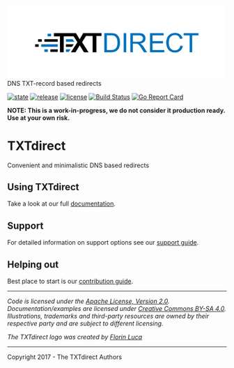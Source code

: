 <a href='https://about.txtdirect.org'><img src='https://github.com/txtdirect/txtdirect/blob/master/media/logo.svg' width='500'/></a>
DNS TXT-record based redirects

 [![state](https://img.shields.io/badge/state-unstable-red.svg)]() [![release](https://img.shields.io/github/release/txtdirect/txtdirect.svg)](https://github.com/txtdirect/txtdirect/releases) [![license](https://img.shields.io/github/license/txtdirect/txtdirect.svg)](LICENSE) [![Build Status](https://travis-ci.org/txtdirect/txtdirect.svg?branch=master)](https://travis-ci.org/txtdirect/txtdirect) [![Go Report Card](https://goreportcard.com/badge/github.com/txtdirect/txtdirect)](https://goreportcard.com/report/github.com/txtdirect/txtdirect)

**NOTE: This is a work-in-progress, we do not consider it production ready. Use at your own risk.**

# TXTdirect
Convenient and minimalistic DNS based redirects

## Using TXTdirect
Take a look at our full [documentation](/docs).

## Support
For detailed information on support options see our [support guide](/SUPPORT.md).

## Helping out
Best place to start is our [contribution guide](/CONTRIBUTING.md).

----

*Code is licensed under the [Apache License, Version 2.0](/LICENSE).*  
*Documentation/examples are licensed under [Creative Commons BY-SA 4.0](/docs/LICENSE).*  
*Illustrations, trademarks and third-party resources are owned by their respective party and are subject to different licensing.*

*The TXTdirect logo was created by [Florin Luca](https://99designs.com/profiles/florinluca)*

---

Copyright 2017 - The TXTdirect Authors


